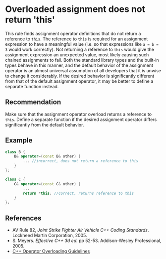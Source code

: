# Overloaded assignment does not return 'this'
This rule finds assignment operator definitions that do not return a reference to `this`. The reference to `this` is required for an assignment expression to have a meaningful value (i.e. so that expressions like `a = b = 3` would work correctly). Not returning a reference to `this` would give the assignment expression an unexpected value, most likely causing such chained assignments to fail. Both the standard library types and the built-in types behave in this manner, and the default behavior of the assignment operator is an almost universal assumption of all developers that it is unwise to change it considerably. If the desired behavior is significantly different from that of the default assignment operator, it may be better to define a separate function instead.


## Recommendation
Make sure that the assignment operator overload returns a reference to `this`. Define a separate function if the desired assignment operator differs significantly from the default behavior.


## Example

```cpp
class B {
	B& operator=(const B& other) {
		... //incorrect, does not return a reference to this
	}
};

class C {
	C& operator=(const C& other) {
		...
		return *this; //correct, returns reference to this
	}
};

```

## References
* AV Rule 82, *Joint Strike Fighter Air Vehicle C++ Coding Standards*. Lockheed Martin Corporation, 2005.
* S. Meyers. *Effective C++ 3d ed.* pp 52-53. Addison-Wesley Professional, 2005.
* [C++ Operator Overloading Guidelines](http://courses.cms.caltech.edu/cs11/material/cpp/donnie/cpp-ops.html)
